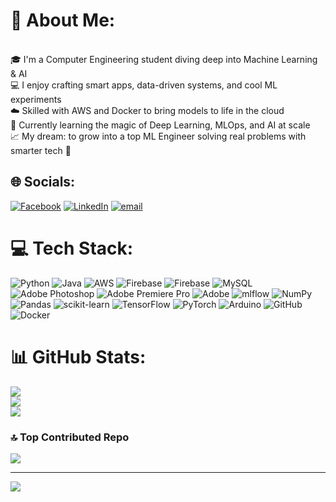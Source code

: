 # 💫 About Me:
<br>🎓 I'm a Computer Engineering student diving deep into Machine Learning & AI  <br>💻 I enjoy crafting smart apps, data-driven systems, and cool ML experiments  <br>☁️ Skilled with AWS and Docker to bring models to life in the cloud  <br>🧠 Currently learning the magic of Deep Learning, MLOps, and AI at scale  <br>📈 My dream: to grow into a top ML Engineer solving real problems with smarter tech 🚀  <br>


## 🌐 Socials:
[![Facebook](https://img.shields.io/badge/Facebook-%231877F2.svg?logo=Facebook&logoColor=white)](https://facebook.com/kisal.kavinda.184) [![LinkedIn](https://img.shields.io/badge/LinkedIn-%230077B5.svg?logo=linkedin&logoColor=white)](https://linkedin.com/in/kisal-kavinda-03139833b) [![email](https://img.shields.io/badge/Email-D14836?logo=gmail&logoColor=white)](mailto:kisalkavinda1@gmail.com) 

# 💻 Tech Stack:
![Python](https://img.shields.io/badge/python-3670A0?style=for-the-badge&logo=python&logoColor=ffdd54) ![Java](https://img.shields.io/badge/java-%23ED8B00.svg?style=for-the-badge&logo=openjdk&logoColor=white) ![AWS](https://img.shields.io/badge/AWS-%23FF9900.svg?style=for-the-badge&logo=amazon-aws&logoColor=white) ![Firebase](https://img.shields.io/badge/firebase-%23039BE5.svg?style=for-the-badge&logo=firebase) ![Firebase](https://img.shields.io/badge/firebase-a08021?style=for-the-badge&logo=firebase&logoColor=ffcd34) ![MySQL](https://img.shields.io/badge/mysql-4479A1.svg?style=for-the-badge&logo=mysql&logoColor=white) ![Adobe Photoshop](https://img.shields.io/badge/adobe%20photoshop-%2331A8FF.svg?style=for-the-badge&logo=adobe%20photoshop&logoColor=white) ![Adobe Premiere Pro](https://img.shields.io/badge/Adobe%20Premiere%20Pro-9999FF.svg?style=for-the-badge&logo=Adobe%20Premiere%20Pro&logoColor=white) ![Adobe](https://img.shields.io/badge/adobe-%23FF0000.svg?style=for-the-badge&logo=adobe&logoColor=white) ![mlflow](https://img.shields.io/badge/mlflow-%23d9ead3.svg?style=for-the-badge&logo=numpy&logoColor=blue) ![NumPy](https://img.shields.io/badge/numpy-%23013243.svg?style=for-the-badge&logo=numpy&logoColor=white) ![Pandas](https://img.shields.io/badge/pandas-%23150458.svg?style=for-the-badge&logo=pandas&logoColor=white) ![scikit-learn](https://img.shields.io/badge/scikit--learn-%23F7931E.svg?style=for-the-badge&logo=scikit-learn&logoColor=white) ![TensorFlow](https://img.shields.io/badge/TensorFlow-%23FF6F00.svg?style=for-the-badge&logo=TensorFlow&logoColor=white) ![PyTorch](https://img.shields.io/badge/PyTorch-%23EE4C2C.svg?style=for-the-badge&logo=PyTorch&logoColor=white) ![Arduino](https://img.shields.io/badge/-Arduino-00979D?style=for-the-badge&logo=Arduino&logoColor=white) ![GitHub](https://img.shields.io/badge/github-%23121011.svg?style=for-the-badge&logo=github&logoColor=white) ![Docker](https://img.shields.io/badge/docker-%230db7ed.svg?style=for-the-badge&logo=docker&logoColor=white)
# 📊 GitHub Stats:
![](https://github-readme-stats.vercel.app/api?username=kisalkavinda&theme=dark&hide_border=false&include_all_commits=true&count_private=true)<br/>
![](https://nirzak-streak-stats.vercel.app/?user=kisalkavinda&theme=dark&hide_border=false)<br/>
![](https://github-readme-stats.vercel.app/api/top-langs/?username=kisalkavinda&theme=dark&hide_border=false&include_all_commits=true&count_private=true&layout=compact)

### 🔝 Top Contributed Repo
![](https://github-contributor-stats.vercel.app/api?username=kisalkavinda&limit=5&theme=dark&combine_all_yearly_contributions=true)

---
[![](https://visitcount.itsvg.in/api?id=kisalkavinda&icon=0&color=0)](https://visitcount.itsvg.in)

<!-- Proudly created with GPRM ( https://gprm.itsvg.in ) -->
